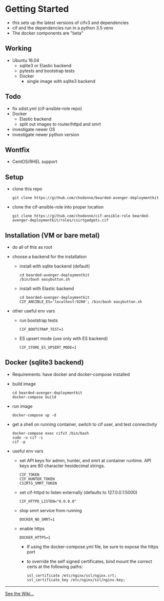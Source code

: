 # Getting Started

* this sets up the latest versions of cifv3 and dependencies
* cif and the dependencies run in a python 3.5 venv
* The docker components are "beta"

## Working

* Ubuntu 16.04
  * sqlite3 or Elastic backend
  * pytests and bootstrap tests
  * Docker
    * single image with sqlite3 backend

## Todo

* fix sdist.yml (cif-ansible-role repo)
* Docker
  * Elastic backend
  * split out images to router/httpd and smrt
* investigate newer OS
* investigate newer python version

## Wontfix

* CentOS/RHEL support

## Setup

* clone this repo

      git clone https://github.com/chodonne/bearded-avenger-deploymentkit

* clone the cif-ansible-role into proper location

      git clone https://github.com/chodonne/cif-ansible-role bearded-avenger-deploymentkit/roles/csirtgadgets.cif


## Installation (VM or bare metal)

* do all of this as root

* choose a backend for the installation

  * install with sqlite backend (default)

        cd bearded-avenger-deploymentkit
        /bin/bash easybutton.sh

  * install with Elastic backend

        cd bearded-avenger-deploymentkit
        CIF_ANSIBLE_ES='localhost:9200'; /bin/bash easybutton.sh

* other useful env vars

  * run bootstrap tests

        CIF_BOOTSTRAP_TEST=1

  * ES upsert mode (use only with ES backend)

        CIF_STORE_ES_UPSERT_MODE=1

## Docker (sqlite3 backend)

* Requirements: have docker and docker-compose installed

* build image

      cd bearded-avenger-deploymentkit
      docker-compose build

* run image

      docker-compose up -d

* get a shell on running container, switch to cif user, and test connectivity

      docker-compose exec cifv3 /bin/bash
      sudo -u cif -i
      cif -p

* useful env vars

  * set API keys for admin, hunter, and smrt at container runtime.
    API keys are 80 character hexidecimal strings.

        CIF_TOKEN
        CIF_HUNTER_TOKEN
        CSIRTG_SMRT_TOKEN

  * set cif-httpd to listen externally (defaults to 127.0.0.1:5000)

        CIF_HTTPD_LISTEN="0.0.0.0"

  * stop smrt service from running

        DOCKER_NO_SMRT=1

  * enable https

        DOCKER_HTTPS=1


    * If using the docker-compose.yml file, be sure to expose the https port 
    * to override the self signed certificates, bind mount the correct certs
      at the following paths:

          ssl_certificate /etc/nginx/ssl/nginx.crt;
          ssl_certificate_key /etc/nginx/ssl/nginx.key;

---

[See the Wiki...](https://github.com/csirtgadgets/bearded-avenger-deploymentkit/wiki)
